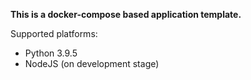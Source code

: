 **This is a docker-compose based application template.**

Supported platforms:
* Python 3.9.5
* NodeJS (on development stage)
